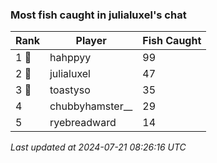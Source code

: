 ### Most fish caught in julialuxel's chat
| Rank | Player | Fish Caught |
|------|--------|-----------|
| 1 🥇  | hahppyy | 99 |
| 2 🥈  | julialuxel | 47 |
| 3 🥉  | toastyso | 35 |
| 4  | chubbyhamster__ | 29 |
| 5  | ryebreadward | 14 |

_Last updated at 2024-07-21 08:26:16 UTC_